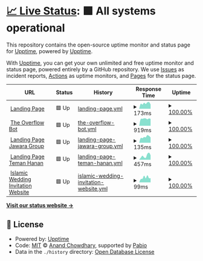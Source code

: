 # [📈 Live Status](https://uptime.jawara.cloud): <!--live status--> **🟩 All systems operational**

This repository contains the open-source uptime monitor and status page for [Upptime](https://upptime.js.org), powered by [Upptime](https://github.com/upptime/upptime).

With [Upptime](https://upptime.js.org), you can get your own unlimited and free uptime monitor and status page, powered entirely by a GitHub repository. We use [Issues](https://github.com/upptime/upptime/issues) as incident reports, [Actions](https://github.com/jawaracloud/upptime/actions) as uptime monitors, and [Pages](https://uptime.jawara.cloud) for the status page.

<!--start: status pages-->
<!-- This summary is generated by Upptime (https://github.com/upptime/upptime) -->
<!-- Do not edit this manually, your changes will be overwritten -->
<!-- prettier-ignore -->
| URL | Status | History | Response Time | Uptime |
| --- | ------ | ------- | ------------- | ------ |
| <img alt="" src="https://icons.duckduckgo.com/ip3/jawara.cloud.ico" height="13"> [Landing Page](https://jawara.cloud) | 🟩 Up | [landing-page.yml](https://github.com/jawaracloud/uptime/commits/HEAD/history/landing-page.yml) | <details><summary><img alt="Response time graph" src="./graphs/landing-page/response-time-week.png" height="20"> 173ms</summary><br><a href="https://uptime.jawara.cloud/history/landing-page"><img alt="Response time 167" src="https://img.shields.io/endpoint?url=https%3A%2F%2Fraw.githubusercontent.com%2Fjawaracloud%2Fuptime%2FHEAD%2Fapi%2Flanding-page%2Fresponse-time.json"></a><br><a href="https://uptime.jawara.cloud/history/landing-page"><img alt="24-hour response time 138" src="https://img.shields.io/endpoint?url=https%3A%2F%2Fraw.githubusercontent.com%2Fjawaracloud%2Fuptime%2FHEAD%2Fapi%2Flanding-page%2Fresponse-time-day.json"></a><br><a href="https://uptime.jawara.cloud/history/landing-page"><img alt="7-day response time 173" src="https://img.shields.io/endpoint?url=https%3A%2F%2Fraw.githubusercontent.com%2Fjawaracloud%2Fuptime%2FHEAD%2Fapi%2Flanding-page%2Fresponse-time-week.json"></a><br><a href="https://uptime.jawara.cloud/history/landing-page"><img alt="30-day response time 163" src="https://img.shields.io/endpoint?url=https%3A%2F%2Fraw.githubusercontent.com%2Fjawaracloud%2Fuptime%2FHEAD%2Fapi%2Flanding-page%2Fresponse-time-month.json"></a><br><a href="https://uptime.jawara.cloud/history/landing-page"><img alt="1-year response time 167" src="https://img.shields.io/endpoint?url=https%3A%2F%2Fraw.githubusercontent.com%2Fjawaracloud%2Fuptime%2FHEAD%2Fapi%2Flanding-page%2Fresponse-time-year.json"></a></details> | <details><summary><a href="https://uptime.jawara.cloud/history/landing-page">100.00%</a></summary><a href="https://uptime.jawara.cloud/history/landing-page"><img alt="All-time uptime 100.00%" src="https://img.shields.io/endpoint?url=https%3A%2F%2Fraw.githubusercontent.com%2Fjawaracloud%2Fuptime%2FHEAD%2Fapi%2Flanding-page%2Fuptime.json"></a><br><a href="https://uptime.jawara.cloud/history/landing-page"><img alt="24-hour uptime 100.00%" src="https://img.shields.io/endpoint?url=https%3A%2F%2Fraw.githubusercontent.com%2Fjawaracloud%2Fuptime%2FHEAD%2Fapi%2Flanding-page%2Fuptime-day.json"></a><br><a href="https://uptime.jawara.cloud/history/landing-page"><img alt="7-day uptime 100.00%" src="https://img.shields.io/endpoint?url=https%3A%2F%2Fraw.githubusercontent.com%2Fjawaracloud%2Fuptime%2FHEAD%2Fapi%2Flanding-page%2Fuptime-week.json"></a><br><a href="https://uptime.jawara.cloud/history/landing-page"><img alt="30-day uptime 100.00%" src="https://img.shields.io/endpoint?url=https%3A%2F%2Fraw.githubusercontent.com%2Fjawaracloud%2Fuptime%2FHEAD%2Fapi%2Flanding-page%2Fuptime-month.json"></a><br><a href="https://uptime.jawara.cloud/history/landing-page"><img alt="1-year uptime 100.00%" src="https://img.shields.io/endpoint?url=https%3A%2F%2Fraw.githubusercontent.com%2Fjawaracloud%2Fuptime%2FHEAD%2Fapi%2Flanding-page%2Fuptime-year.json"></a></details>
| <img alt="" src="https://icons.duckduckgo.com/ip3/the-overflow-bot.jawaracloud.workers.dev.ico" height="13"> [The Overflow Bot](https://the-overflow-bot.jawaracloud.workers.dev/ping) | 🟩 Up | [the-overflow-bot.yml](https://github.com/jawaracloud/uptime/commits/HEAD/history/the-overflow-bot.yml) | <details><summary><img alt="Response time graph" src="./graphs/the-overflow-bot/response-time-week.png" height="20"> 919ms</summary><br><a href="https://uptime.jawara.cloud/history/the-overflow-bot"><img alt="Response time 876" src="https://img.shields.io/endpoint?url=https%3A%2F%2Fraw.githubusercontent.com%2Fjawaracloud%2Fuptime%2FHEAD%2Fapi%2Fthe-overflow-bot%2Fresponse-time.json"></a><br><a href="https://uptime.jawara.cloud/history/the-overflow-bot"><img alt="24-hour response time 903" src="https://img.shields.io/endpoint?url=https%3A%2F%2Fraw.githubusercontent.com%2Fjawaracloud%2Fuptime%2FHEAD%2Fapi%2Fthe-overflow-bot%2Fresponse-time-day.json"></a><br><a href="https://uptime.jawara.cloud/history/the-overflow-bot"><img alt="7-day response time 919" src="https://img.shields.io/endpoint?url=https%3A%2F%2Fraw.githubusercontent.com%2Fjawaracloud%2Fuptime%2FHEAD%2Fapi%2Fthe-overflow-bot%2Fresponse-time-week.json"></a><br><a href="https://uptime.jawara.cloud/history/the-overflow-bot"><img alt="30-day response time 862" src="https://img.shields.io/endpoint?url=https%3A%2F%2Fraw.githubusercontent.com%2Fjawaracloud%2Fuptime%2FHEAD%2Fapi%2Fthe-overflow-bot%2Fresponse-time-month.json"></a><br><a href="https://uptime.jawara.cloud/history/the-overflow-bot"><img alt="1-year response time 876" src="https://img.shields.io/endpoint?url=https%3A%2F%2Fraw.githubusercontent.com%2Fjawaracloud%2Fuptime%2FHEAD%2Fapi%2Fthe-overflow-bot%2Fresponse-time-year.json"></a></details> | <details><summary><a href="https://uptime.jawara.cloud/history/the-overflow-bot">100.00%</a></summary><a href="https://uptime.jawara.cloud/history/the-overflow-bot"><img alt="All-time uptime 100.00%" src="https://img.shields.io/endpoint?url=https%3A%2F%2Fraw.githubusercontent.com%2Fjawaracloud%2Fuptime%2FHEAD%2Fapi%2Fthe-overflow-bot%2Fuptime.json"></a><br><a href="https://uptime.jawara.cloud/history/the-overflow-bot"><img alt="24-hour uptime 100.00%" src="https://img.shields.io/endpoint?url=https%3A%2F%2Fraw.githubusercontent.com%2Fjawaracloud%2Fuptime%2FHEAD%2Fapi%2Fthe-overflow-bot%2Fuptime-day.json"></a><br><a href="https://uptime.jawara.cloud/history/the-overflow-bot"><img alt="7-day uptime 100.00%" src="https://img.shields.io/endpoint?url=https%3A%2F%2Fraw.githubusercontent.com%2Fjawaracloud%2Fuptime%2FHEAD%2Fapi%2Fthe-overflow-bot%2Fuptime-week.json"></a><br><a href="https://uptime.jawara.cloud/history/the-overflow-bot"><img alt="30-day uptime 100.00%" src="https://img.shields.io/endpoint?url=https%3A%2F%2Fraw.githubusercontent.com%2Fjawaracloud%2Fuptime%2FHEAD%2Fapi%2Fthe-overflow-bot%2Fuptime-month.json"></a><br><a href="https://uptime.jawara.cloud/history/the-overflow-bot"><img alt="1-year uptime 100.00%" src="https://img.shields.io/endpoint?url=https%3A%2F%2Fraw.githubusercontent.com%2Fjawaracloud%2Fuptime%2FHEAD%2Fapi%2Fthe-overflow-bot%2Fuptime-year.json"></a></details>
| <img alt="" src="https://icons.duckduckgo.com/ip3/jawaragroup.co.ico" height="13"> [Landing Page Jawara Group](https://jawaragroup.co) | 🟩 Up | [landing-page-jawara-group.yml](https://github.com/jawaracloud/uptime/commits/HEAD/history/landing-page-jawara-group.yml) | <details><summary><img alt="Response time graph" src="./graphs/landing-page-jawara-group/response-time-week.png" height="20"> 135ms</summary><br><a href="https://uptime.jawara.cloud/history/landing-page-jawara-group"><img alt="Response time 131" src="https://img.shields.io/endpoint?url=https%3A%2F%2Fraw.githubusercontent.com%2Fjawaracloud%2Fuptime%2FHEAD%2Fapi%2Flanding-page-jawara-group%2Fresponse-time.json"></a><br><a href="https://uptime.jawara.cloud/history/landing-page-jawara-group"><img alt="24-hour response time 125" src="https://img.shields.io/endpoint?url=https%3A%2F%2Fraw.githubusercontent.com%2Fjawaracloud%2Fuptime%2FHEAD%2Fapi%2Flanding-page-jawara-group%2Fresponse-time-day.json"></a><br><a href="https://uptime.jawara.cloud/history/landing-page-jawara-group"><img alt="7-day response time 135" src="https://img.shields.io/endpoint?url=https%3A%2F%2Fraw.githubusercontent.com%2Fjawaracloud%2Fuptime%2FHEAD%2Fapi%2Flanding-page-jawara-group%2Fresponse-time-week.json"></a><br><a href="https://uptime.jawara.cloud/history/landing-page-jawara-group"><img alt="30-day response time 131" src="https://img.shields.io/endpoint?url=https%3A%2F%2Fraw.githubusercontent.com%2Fjawaracloud%2Fuptime%2FHEAD%2Fapi%2Flanding-page-jawara-group%2Fresponse-time-month.json"></a><br><a href="https://uptime.jawara.cloud/history/landing-page-jawara-group"><img alt="1-year response time 131" src="https://img.shields.io/endpoint?url=https%3A%2F%2Fraw.githubusercontent.com%2Fjawaracloud%2Fuptime%2FHEAD%2Fapi%2Flanding-page-jawara-group%2Fresponse-time-year.json"></a></details> | <details><summary><a href="https://uptime.jawara.cloud/history/landing-page-jawara-group">100.00%</a></summary><a href="https://uptime.jawara.cloud/history/landing-page-jawara-group"><img alt="All-time uptime 100.00%" src="https://img.shields.io/endpoint?url=https%3A%2F%2Fraw.githubusercontent.com%2Fjawaracloud%2Fuptime%2FHEAD%2Fapi%2Flanding-page-jawara-group%2Fuptime.json"></a><br><a href="https://uptime.jawara.cloud/history/landing-page-jawara-group"><img alt="24-hour uptime 100.00%" src="https://img.shields.io/endpoint?url=https%3A%2F%2Fraw.githubusercontent.com%2Fjawaracloud%2Fuptime%2FHEAD%2Fapi%2Flanding-page-jawara-group%2Fuptime-day.json"></a><br><a href="https://uptime.jawara.cloud/history/landing-page-jawara-group"><img alt="7-day uptime 100.00%" src="https://img.shields.io/endpoint?url=https%3A%2F%2Fraw.githubusercontent.com%2Fjawaracloud%2Fuptime%2FHEAD%2Fapi%2Flanding-page-jawara-group%2Fuptime-week.json"></a><br><a href="https://uptime.jawara.cloud/history/landing-page-jawara-group"><img alt="30-day uptime 100.00%" src="https://img.shields.io/endpoint?url=https%3A%2F%2Fraw.githubusercontent.com%2Fjawaracloud%2Fuptime%2FHEAD%2Fapi%2Flanding-page-jawara-group%2Fuptime-month.json"></a><br><a href="https://uptime.jawara.cloud/history/landing-page-jawara-group"><img alt="1-year uptime 100.00%" src="https://img.shields.io/endpoint?url=https%3A%2F%2Fraw.githubusercontent.com%2Fjawaracloud%2Fuptime%2FHEAD%2Fapi%2Flanding-page-jawara-group%2Fuptime-year.json"></a></details>
| <img alt="" src="https://icons.duckduckgo.com/ip3/hanan.live.ico" height="13"> [Landing Page Teman Hanan](https://hanan.live) | 🟩 Up | [landing-page-teman-hanan.yml](https://github.com/jawaracloud/uptime/commits/HEAD/history/landing-page-teman-hanan.yml) | <details><summary><img alt="Response time graph" src="./graphs/landing-page-teman-hanan/response-time-week.png" height="20"> 457ms</summary><br><a href="https://uptime.jawara.cloud/history/landing-page-teman-hanan"><img alt="Response time 263" src="https://img.shields.io/endpoint?url=https%3A%2F%2Fraw.githubusercontent.com%2Fjawaracloud%2Fuptime%2FHEAD%2Fapi%2Flanding-page-teman-hanan%2Fresponse-time.json"></a><br><a href="https://uptime.jawara.cloud/history/landing-page-teman-hanan"><img alt="24-hour response time 524" src="https://img.shields.io/endpoint?url=https%3A%2F%2Fraw.githubusercontent.com%2Fjawaracloud%2Fuptime%2FHEAD%2Fapi%2Flanding-page-teman-hanan%2Fresponse-time-day.json"></a><br><a href="https://uptime.jawara.cloud/history/landing-page-teman-hanan"><img alt="7-day response time 457" src="https://img.shields.io/endpoint?url=https%3A%2F%2Fraw.githubusercontent.com%2Fjawaracloud%2Fuptime%2FHEAD%2Fapi%2Flanding-page-teman-hanan%2Fresponse-time-week.json"></a><br><a href="https://uptime.jawara.cloud/history/landing-page-teman-hanan"><img alt="30-day response time 263" src="https://img.shields.io/endpoint?url=https%3A%2F%2Fraw.githubusercontent.com%2Fjawaracloud%2Fuptime%2FHEAD%2Fapi%2Flanding-page-teman-hanan%2Fresponse-time-month.json"></a><br><a href="https://uptime.jawara.cloud/history/landing-page-teman-hanan"><img alt="1-year response time 263" src="https://img.shields.io/endpoint?url=https%3A%2F%2Fraw.githubusercontent.com%2Fjawaracloud%2Fuptime%2FHEAD%2Fapi%2Flanding-page-teman-hanan%2Fresponse-time-year.json"></a></details> | <details><summary><a href="https://uptime.jawara.cloud/history/landing-page-teman-hanan">100.00%</a></summary><a href="https://uptime.jawara.cloud/history/landing-page-teman-hanan"><img alt="All-time uptime 100.00%" src="https://img.shields.io/endpoint?url=https%3A%2F%2Fraw.githubusercontent.com%2Fjawaracloud%2Fuptime%2FHEAD%2Fapi%2Flanding-page-teman-hanan%2Fuptime.json"></a><br><a href="https://uptime.jawara.cloud/history/landing-page-teman-hanan"><img alt="24-hour uptime 100.00%" src="https://img.shields.io/endpoint?url=https%3A%2F%2Fraw.githubusercontent.com%2Fjawaracloud%2Fuptime%2FHEAD%2Fapi%2Flanding-page-teman-hanan%2Fuptime-day.json"></a><br><a href="https://uptime.jawara.cloud/history/landing-page-teman-hanan"><img alt="7-day uptime 100.00%" src="https://img.shields.io/endpoint?url=https%3A%2F%2Fraw.githubusercontent.com%2Fjawaracloud%2Fuptime%2FHEAD%2Fapi%2Flanding-page-teman-hanan%2Fuptime-week.json"></a><br><a href="https://uptime.jawara.cloud/history/landing-page-teman-hanan"><img alt="30-day uptime 100.00%" src="https://img.shields.io/endpoint?url=https%3A%2F%2Fraw.githubusercontent.com%2Fjawaracloud%2Fuptime%2FHEAD%2Fapi%2Flanding-page-teman-hanan%2Fuptime-month.json"></a><br><a href="https://uptime.jawara.cloud/history/landing-page-teman-hanan"><img alt="1-year uptime 100.00%" src="https://img.shields.io/endpoint?url=https%3A%2F%2Fraw.githubusercontent.com%2Fjawaracloud%2Fuptime%2FHEAD%2Fapi%2Flanding-page-teman-hanan%2Fuptime-year.json"></a></details>
| <img alt="" src="https://icons.duckduckgo.com/ip3/islamic-wedding-invitation.vercel.app.ico" height="13"> [Islamic Wedding Invitation Website](https://islamic-wedding-invitation.vercel.app/) | 🟩 Up | [islamic-wedding-invitation-website.yml](https://github.com/jawaracloud/uptime/commits/HEAD/history/islamic-wedding-invitation-website.yml) | <details><summary><img alt="Response time graph" src="./graphs/islamic-wedding-invitation-website/response-time-week.png" height="20"> 99ms</summary><br><a href="https://uptime.jawara.cloud/history/islamic-wedding-invitation-website"><img alt="Response time 149" src="https://img.shields.io/endpoint?url=https%3A%2F%2Fraw.githubusercontent.com%2Fjawaracloud%2Fuptime%2FHEAD%2Fapi%2Fislamic-wedding-invitation-website%2Fresponse-time.json"></a><br><a href="https://uptime.jawara.cloud/history/islamic-wedding-invitation-website"><img alt="24-hour response time 88" src="https://img.shields.io/endpoint?url=https%3A%2F%2Fraw.githubusercontent.com%2Fjawaracloud%2Fuptime%2FHEAD%2Fapi%2Fislamic-wedding-invitation-website%2Fresponse-time-day.json"></a><br><a href="https://uptime.jawara.cloud/history/islamic-wedding-invitation-website"><img alt="7-day response time 99" src="https://img.shields.io/endpoint?url=https%3A%2F%2Fraw.githubusercontent.com%2Fjawaracloud%2Fuptime%2FHEAD%2Fapi%2Fislamic-wedding-invitation-website%2Fresponse-time-week.json"></a><br><a href="https://uptime.jawara.cloud/history/islamic-wedding-invitation-website"><img alt="30-day response time 149" src="https://img.shields.io/endpoint?url=https%3A%2F%2Fraw.githubusercontent.com%2Fjawaracloud%2Fuptime%2FHEAD%2Fapi%2Fislamic-wedding-invitation-website%2Fresponse-time-month.json"></a><br><a href="https://uptime.jawara.cloud/history/islamic-wedding-invitation-website"><img alt="1-year response time 149" src="https://img.shields.io/endpoint?url=https%3A%2F%2Fraw.githubusercontent.com%2Fjawaracloud%2Fuptime%2FHEAD%2Fapi%2Fislamic-wedding-invitation-website%2Fresponse-time-year.json"></a></details> | <details><summary><a href="https://uptime.jawara.cloud/history/islamic-wedding-invitation-website">100.00%</a></summary><a href="https://uptime.jawara.cloud/history/islamic-wedding-invitation-website"><img alt="All-time uptime 100.00%" src="https://img.shields.io/endpoint?url=https%3A%2F%2Fraw.githubusercontent.com%2Fjawaracloud%2Fuptime%2FHEAD%2Fapi%2Fislamic-wedding-invitation-website%2Fuptime.json"></a><br><a href="https://uptime.jawara.cloud/history/islamic-wedding-invitation-website"><img alt="24-hour uptime 100.00%" src="https://img.shields.io/endpoint?url=https%3A%2F%2Fraw.githubusercontent.com%2Fjawaracloud%2Fuptime%2FHEAD%2Fapi%2Fislamic-wedding-invitation-website%2Fuptime-day.json"></a><br><a href="https://uptime.jawara.cloud/history/islamic-wedding-invitation-website"><img alt="7-day uptime 100.00%" src="https://img.shields.io/endpoint?url=https%3A%2F%2Fraw.githubusercontent.com%2Fjawaracloud%2Fuptime%2FHEAD%2Fapi%2Fislamic-wedding-invitation-website%2Fuptime-week.json"></a><br><a href="https://uptime.jawara.cloud/history/islamic-wedding-invitation-website"><img alt="30-day uptime 100.00%" src="https://img.shields.io/endpoint?url=https%3A%2F%2Fraw.githubusercontent.com%2Fjawaracloud%2Fuptime%2FHEAD%2Fapi%2Fislamic-wedding-invitation-website%2Fuptime-month.json"></a><br><a href="https://uptime.jawara.cloud/history/islamic-wedding-invitation-website"><img alt="1-year uptime 100.00%" src="https://img.shields.io/endpoint?url=https%3A%2F%2Fraw.githubusercontent.com%2Fjawaracloud%2Fuptime%2FHEAD%2Fapi%2Fislamic-wedding-invitation-website%2Fuptime-year.json"></a></details>

<!--end: status pages-->

[**Visit our status website →**](https://uptime.jawara.cloud)

## 📄 License

- Powered by: [Upptime](https://github.com/upptime/upptime)
- Code: [MIT](./LICENSE) © [Anand Chowdhary](https://anandchowdhary.com), supported by [Pabio](https://pabio.com)
- Data in the `./history` directory: [Open Database License](https://opendatacommons.org/licenses/odbl/1-0/)
